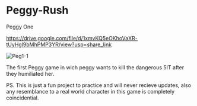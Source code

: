 # Peggy-Rush
Peggy One

https://drive.google.com/file/d/1xmvKQ5eOKhoVaXR-tUyHgl9bMhPMP3YR/view?usp=share_link

![Peg1-1](https://user-images.githubusercontent.com/71385738/206409983-23191718-a760-464e-83d9-7fac2a28b42b.jpg)


The first Peggy game in wich peggy wants to kill the dangerous 5IT after they humiliated her.

PS. This is just a fun project to practice and will never recieve updates, also any resemblance to a real world character in this game is completely coincidential.
